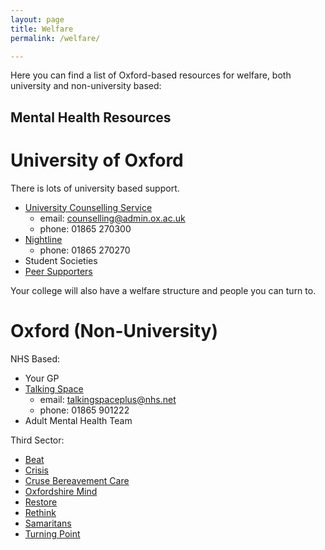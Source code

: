 ```yaml
---
layout: page
title: Welfare
permalink: /welfare/

---
```


Here you can find a list of Oxford-based resources for welfare, both university and non-university based: 

## Mental Health Resources

# University of Oxford

There is lots of university based support.

* [University Counselling Service](https://www.ox.ac.uk/students/welfare/counselling?wssl=1)
	- email: counselling@admin.ox.ac.uk
	- phone: 01865 270300
* [Nightline](https://oxfordnightline.org/)
	- phone: 01865 270270
* Student Societies
* [Peer Supporters](https://www.ox.ac.uk/students/welfare/counselling/peersupport?wssl=1)

Your college will also have a welfare structure and people you can turn to.

# Oxford (Non-University)

NHS Based:

* Your GP
* [Talking Space](https://www.oxfordhealth.nhs.uk/talkingspaceplus/)
    - email: talkingspaceplus@nhs.net
    - phone: 01865 901222
* Adult Mental Health Team

Third Sector:
* [Beat](https://www.beateatingdisorders.org.uk/)
* [Crisis](https://www.crisis.org.uk/get-help/oxford/)
* [Cruse Bereavement Care](https://www.oxfordcruse.co.uk/)
* [Oxfordshire Mind](https://www.oxfordshiremind.org.uk/)
* [Restore](https://www.restore.org.uk/)
* [Rethink](https://www.rethink.org/)
* [Samaritans](https://www.samaritans.org/branches/oxford/)
* [Turning Point](https://www.turning-point.co.uk/)